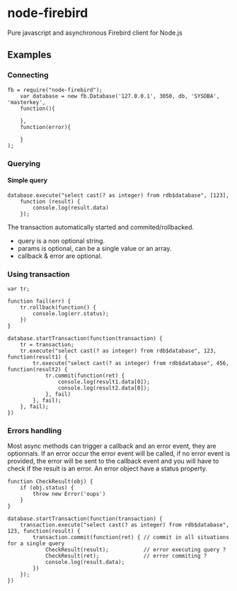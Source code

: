 # node-firebird

Pure javascript and asynchronous Firebird client for Node.js

## Examples

### Connecting

	fb = require("node-firebird");
    	var database = new fb.Database('127.0.0.1', 3050, db, 'SYSDBA', 'masterkey', 
		function(){
		
		}, 
		function(error){
		
		}
	);

### Querying

#### Simple query

    database.execute("select cast(? as integer) from rdb$database", [123],
        function (result) {
            console.log(result.data)
        });

The transaction automatically started and commited/rollbacked.

- query is a non optional string.
- params is optional, can be a single value or an array.
- callback & error are optional.


### Using transaction

    var tr;

    function fail(err) {
        tr.rollback(function() {
            console.log(err.status);
        })
    }

    database.startTransaction(function(transaction) {
        tr = transaction;
        tr.execute("select cast(? as integer) from rdb$database", 123, function(result1) {
            tr.execute("select cast(? as integer) from rdb$database", 456, function(result2) {
                tr.commit(function(ret) {
                    console.log(result1.data[0]);
                    console.log(result2.data[0]);
                }, fail)
            }, fail);
        }, fail);
    })

### Errors handling

Most async methods can trigger a callback and an error event, they are optionnals. If an error occur the error event will be called, if no error event is provided, the error will be sent to the callback event and you will have to check if the result is an error. An error object have a status property.

	function CheckResult(obj) {
    	if (obj.status) {
        	throw new Error('oups')
    	}
	}

    database.startTransaction(function(transaction) {
        transaction.execute("select cast(? as integer) from rdb$database", 123, function(result) {
            transaction.commit(function(ret) { // commit in all situations for a single query
                CheckResult(result);           // error executing query ?
                CheckResult(ret);              // error commiting ?
                console.log(result.data);
            })
        });
    })
